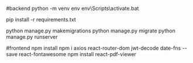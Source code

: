 #backend
python -m venv env
env\Scripts\activate.bat

pip install -r requirements.txt

python manage.py makemigrations
python manage.py migrate
python manage.py runserver

#frontend
npm install
npm i axios react-router-dom jwt-decode date-fns --save react-fontawesome
npm install react-pdf-viewer
